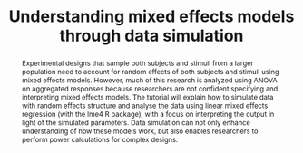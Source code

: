 ---
title: Understanding mixed effects models through data simulation
abstract: Experimental designs that sample both subjects and stimuli from a larger population need to account for random effects of both subjects and stimuli using mixed effects models. However, much of this research is analyzed using ANOVA on aggregated responses because researchers are not confident specifying and interpreting mixed effects models. The tutorial will explain how to simulate data with random effects structure and analyse the data using linear mixed effects regression (with the lme4 R package), with a focus on interpreting the output in light of the simulated parameters. Data simulation can not only enhance understanding of how these models work, but also enables researchers to perform power calculations for complex designs.
authors:
- admin
- Dale J Barr
#date: "2015-09-01T00:00:00Z"
doi: "10.1177/2515245920965119"
featured: false
links: 
- icon: file
  icon-pack: fa
  name: Preprint
  url: https://psyarxiv.com/xp5cy
- icon: code
  icon-pack: fa
  name: Code
  url: https://debruine.github.io/lmem_sim/articles/
- icon: laptop-code
  icon-pack: fa
  name: Shiny App
  url: https://shiny.psy.gla.ac.uk/lmem_sim/
image:
  caption: ''
  focal_point: ""
  preview_only: false
projects: []
publication: '*Advances in Methods and Practices in Psychological Science, 4*(1)'
publication_short: ""
publication_types:
- "2"
publishDate: "2021-03-23T00:00:00Z"
summary: How to simulate data with random-effects structure and analyze the data using linear mixed-effects regression, with a focus on interpreting the output in light of the simulated parameters..
tags:
- mixed models
- simulation
- R
- tutorial
---